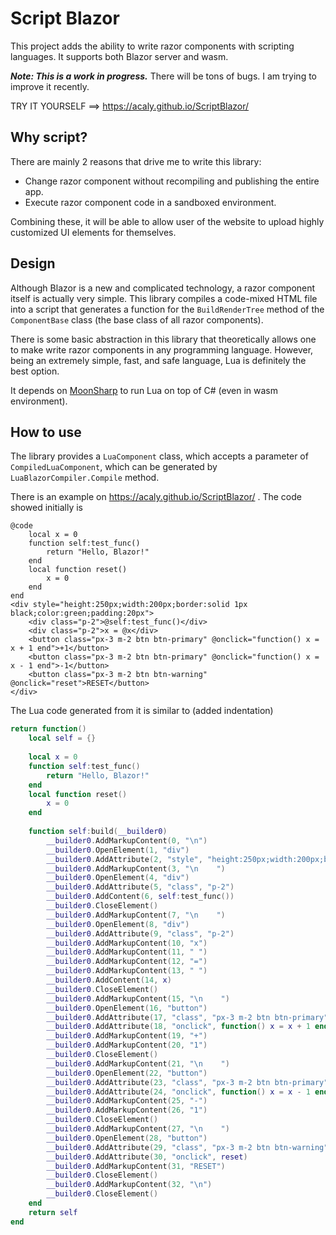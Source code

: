 # Script Blazor

This project adds the ability to write razor components with scripting languages. It supports both Blazor server and wasm.

***Note: This is a work in progress.*** There will be tons of bugs. I am trying to improve it recently.

TRY IT YOURSELF ==> https://acaly.github.io/ScriptBlazor/

## Why script?

There are mainly 2 reasons that drive me to write this library:

* Change razor component without recompiling and publishing the entire app.
* Execute razor component code in a sandboxed environment.

Combining these, it will be able to allow user of the website to upload highly customized UI elements for themselves.

## Design

Although Blazor is a new and complicated technology, a razor component itself is actually very simple.
This library compiles a code-mixed HTML file into a script that generates a function for the `BuildRenderTree`
method of the `ComponentBase` class (the base class of all razor components).

There is some basic abstraction in this library that theoretically allows one to make write razor components
in any programming language. However, being an extremely simple, fast, and safe language, Lua is definitely
the best option.

It depends on [MoonSharp](https://github.com/moonsharp-devs/moonsharp/) to run Lua on top of C# (even in wasm environment).

## How to use

The library provides a `LuaComponent` class, which accepts a parameter of `CompiledLuaComponent`, which can be generated
by `LuaBlazorCompiler.Compile` method.

There is an example on https://acaly.github.io/ScriptBlazor/ . The code showed initially is
```
@code
    local x = 0
    function self:test_func()
        return "Hello, Blazor!"
    end
    local function reset()
        x = 0
    end
end
<div style="height:250px;width:200px;border:solid 1px black;color:green;padding:20px">
    <div class="p-2">@self:test_func()</div>
    <div class="p-2">x = @x</div>
    <button class="px-3 m-2 btn btn-primary" @onclick="function() x = x + 1 end">+1</button>
    <button class="px-3 m-2 btn btn-primary" @onclick="function() x = x - 1 end">-1</button>
    <button class="px-3 m-2 btn btn-warning" @onclick="reset">RESET</button>
</div>
```
The Lua code generated from it is similar to (added indentation)
```lua
return function()
    local self = {}
    
    local x = 0
    function self:test_func()
        return "Hello, Blazor!"
    end
    local function reset()
        x = 0
    end
    
    function self:build(__builder0)
        __builder0.AddMarkupContent(0, "\n")
        __builder0.OpenElement(1, "div")
        __builder0.AddAttribute(2, "style", "height:250px;width:200px;border:solid 1px black;color:green;padding:20px")
        __builder0.AddMarkupContent(3, "\n    ")
        __builder0.OpenElement(4, "div")
        __builder0.AddAttribute(5, "class", "p-2")
        __builder0.AddContent(6, self:test_func())
        __builder0.CloseElement()
        __builder0.AddMarkupContent(7, "\n    ")
        __builder0.OpenElement(8, "div")
        __builder0.AddAttribute(9, "class", "p-2")
        __builder0.AddMarkupContent(10, "x")
        __builder0.AddMarkupContent(11, " ")
        __builder0.AddMarkupContent(12, "=")
        __builder0.AddMarkupContent(13, " ")
        __builder0.AddContent(14, x)
        __builder0.CloseElement()
        __builder0.AddMarkupContent(15, "\n    ")
        __builder0.OpenElement(16, "button")
        __builder0.AddAttribute(17, "class", "px-3 m-2 btn btn-primary")
        __builder0.AddAttribute(18, "onclick", function() x = x + 1 end)
        __builder0.AddMarkupContent(19, "+")
        __builder0.AddMarkupContent(20, "1")
        __builder0.CloseElement()
        __builder0.AddMarkupContent(21, "\n    ")
        __builder0.OpenElement(22, "button")
        __builder0.AddAttribute(23, "class", "px-3 m-2 btn btn-primary")
        __builder0.AddAttribute(24, "onclick", function() x = x - 1 end)
        __builder0.AddMarkupContent(25, "-")
        __builder0.AddMarkupContent(26, "1")
        __builder0.CloseElement()
        __builder0.AddMarkupContent(27, "\n    ")
        __builder0.OpenElement(28, "button")
        __builder0.AddAttribute(29, "class", "px-3 m-2 btn btn-warning")
        __builder0.AddAttribute(30, "onclick", reset)
        __builder0.AddMarkupContent(31, "RESET")
        __builder0.CloseElement()
        __builder0.AddMarkupContent(32, "\n")
        __builder0.CloseElement()
    end
    return self
end
```
